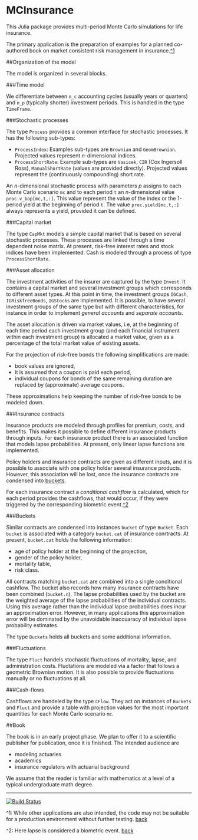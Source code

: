 # MCInsurance

This Julia package provides multi-period Monte Carlo simulations for life insurance.

The primary application is the preparation of examples for a planned co-authored book on market consistent risk management in insurance.<a name="f1back"></a>[^1](#f1)

##Organization of the model

The model is organized in several blocks.

###Time model

We differentiate between `n_c` accounting cycles (usually years or quarters) and `n_p` (typically shorter) investment periods. This is handled in the type  `TimeFrame`.

###Stochastic processes

The type `Process` provides a common interface for stochastic processes. It has the following sub-types:

* `ProcessIndex`: Examples sub-types are `Brownian` and `GeomBrownian`. Projected values represent _n_-dimensional indices.
* `ProcessShortRate`:  Example sub-types are `Vasicek`, `CIR` (Cox Ingersoll Ross), `ManualShortRate` (values are provided directly). Projected values represent the (continuously compounding) short rate.

An _n_-dimensional stochastic process with parameters _p_  assigns to each Monte Carlo scenario `mc` and to each period `t`  an _n_-dimensional value `proc.v_bop[mc,t,:]`. This value represent the value of the index or the 1-period yield at the beginning of period `t`. The value  `proc.yield[mc,t,:]` always represents a yield, provided it can be defined.
  
###Capital market

The type `CapMkt` models a simple capital market that is based on several stochastic processes. These processes are linked through a time dependent  noise matrix. At present, risk-free interest rates and stock indices have been implemented. Cash is modeled through a process of type `ProcessShortRate`. 

###Asset allocation

The investment activities of the insurer are captured by the type `Invest`.  It contains a capital market and several investment groups  which corresponds to different asset types.  At this point in time, the investment groups `IGCash`, `IGRiskfreeBonds`, `IGStocks` are implemented.  It is possible, to have several investment groups of the same type but with different characteristics, for instance in order to implement _general accounts_ and _separate accounts_.

The asset allocation is driven via market values, i.e, at the beginning of each time period   each investment group (and each financial instrument within each investment group) is allocated a market value, given as a percentage of the total market value of  existing assets.  

For the projection of risk-free bonds the following simplifications are made:

* book values are ignored,
* it is assumed that a coupon is paid each period,
*  individual coupons for bonds of the same remaining duration are replaced by (approximate) average coupons.

These approximations help keeping the number of risk-free bonds to be modeled down. 

###Insurance contracts

Insurance products are modeled through profiles for premium, costs, and benefits. This makes it possible to define different insurance products through inputs.  For each insurance product there is an associated  function that models lapse probabilities.  At present, only linear lapse functions are implemented.

Policy holders and insurance contracts are given as different inputs, and it is possible to associate with one policy holder several insurance products.  However, this association will be lost, once the insurance contracts are condensed into [buckets](#buckets).

For each insurance contract a _conditional cashflow_ is calculated, which for each period provides the cashflows, that would occur, if they were triggered by the corresponding biometric event.<a name="f2back"></a>[^2](#f2) 

<a name="buckets"></a>
###Buckets 

Similar contracts are condensed into instances `bucket` of type `Bucket`. Each `bucket` is associated with a category `bucket.cat` of insurance conrtracts. At present, `bucket.cat` holds the following information:

* age of policy holder at the beginning of the projection,
* gender of the policy holder,
* mortality table,
* risk class.

All  contracts matching `bucket.cat` are combined into a single conditional cashflow.  The bucket also records how many insurance contracts have been combined (`bucket.n`). The lapse probabilities used by the  bucket are the weighted average of the lapse probabilities of the individual contracts.  Using this average rather than the individual lapse probabilities does incur an approximation error.  However, in many applications this approximation error  will be dominated by the unavoidable inaccuaracy of individual lapse probability estimates. 

The type `Buckets` holds all buckets and some additional information.

###Fluctuations

The type `Fluct` handels stochastic fluctuations of mortality, lapse, and administration costs.  Fluctations are modeled via a factor that follows a geometric Brownian motion.  It is also possible to provide fluctuations manually or no fluctuations at all.  

###Cash-flows

Cashflows are handeled by the type `CFlow`.  They act on instances of `Buckets` and `Fluct` and provide a table with projection values for the most important quantities for each Monte Carlo scenario `mc`.

##Book 

The book is in an early project phase.  We plan to offer it to a scientific publisher for publication, once it is finished.  The intended audience are

* modeling actuaries
* academics
* insurance regulators with actuarial background

We assume that the reader is familiar with mathematics at a level of a typical undergraduate math degree.

-------------------------------------------------------------------------------

[![Build Status](https://travis-ci.org/mkriele/MCInsurance.jl.png)](https://travis-ci.org/mkriele/MCInsurance.jl)

<a name="f1"></a>^1:  While other applications are also intended,  the code may not be suitable for a production environment without further testing. [back](#f1back)

<a name="f2"></a>^2: Here lapse is considered a biometric event. [back](#f2back)
